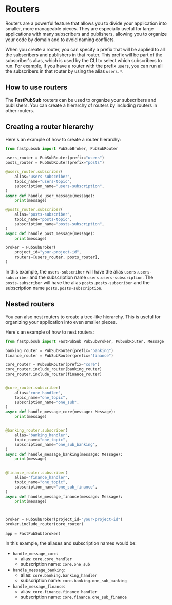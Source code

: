 # Routers

Routers are a powerful feature that allows you to divide your application into smaller, more manageable pieces. They are especially useful for large applications with many subscribers and publishers, allowing you to organize your code by domain and to avoid naming conflicts.

When you create a router, you can specify a prefix that will be applied to all the subscribers and publishers in that router. This prefix will be part of the subscriber's alias, which is used by the CLI to select which subscribers to run. For example, if you have a router with the prefix `users`, you can run all the subscribers in that router by using the alias `users.*`.

## How to use routers

The **FastPubSub** routers can be used to organize your subscribers and publishers.
You can create a hierarchy of routers by including routers in other routers.

## Creating a router hierarchy

Here's an example of how to create a router hierarchy:

```python
from fastpubsub import PubSubBroker, PubSubRouter

users_router = PubSubRouter(prefix="users")
posts_router = PubSubRouter(prefix="posts")

@users_router.subscriber(
    alias="users-subscriber",
    topic_name="users-topic",
    subscription_name="users-subscription",
)
async def handle_user_message(message):
    print(message)

@posts_router.subscriber(
    alias="posts-subscriber",
    topic_name="posts-topic",
    subscription_name="posts-subscription",
)
async def handle_post_message(message):
    print(message)

broker = PubSubBroker(
    project_id="your-project-id",
    routers=[users_router, posts_router],
)
```

In this example, the `users-subscriber` will have the alias `users.users-subscriber` and the subscription name `users.users-subscription`.
The `posts-subscriber` will have the alias `posts.posts-subscriber` and the subscription name `posts.posts-subscription`.

## Nested routers

You can also nest routers to create a tree-like hierarchy.
This is useful for organizing your application into even smaller pieces.

Here's an example of how to nest routers:

```python
from fastpubsub import FastPubSub PubSubBroker, PubSubRouter, Message

banking_router = PubSubRouter(prefix="banking")
finance_router = PubSubRouter(prefix="finance")

core_router = PubSubRouter(prefix="core")
core_router.include_router(banking_router)
core_router.include_router(finance_router)


@core_router.subscriber(
    alias="core_handler",
    topic_name="one_topic",
    subscription_name="one_sub",
)
async def handle_message_core(message: Message):
    print(message)


@banking_router.subscriber(
    alias="banking_handler",
    topic_name="one_topic",
    subscription_name="one_sub_banking",
)
async def handle_message_banking(message: Message):
    print(message)


@finance_router.subscriber(
    alias="finance_handler",
    topic_name="one_topic",
    subscription_name="one_sub_finance",
)
async def handle_message_finance(message: Message):
    print(message)



broker = PubSubBroker(project_id="your-project-id")
broker.include_router(core_router)

app = FastPubSub(broker)


```

In this example, the aliases and subscription names would be:

- `handle_message_core`:
  - alias: `core.core_handler`
  - subscription name: `core.one_sub`
- `handle_message_banking`:
  - alias: `core.banking.banking_handler`
  - subscription name: `core.banking.one_sub_banking`
- `handle_message_finance`:
  - alias: `core.finance.finance_handler`
  - subscription name: `core.finance.one_sub_finance`
